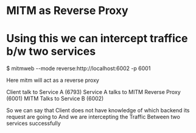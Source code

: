 # MITM as Reverse Proxy
# Using this we can intercept traffice b/w two services

$ mitmweb --mode reverse:http://localhost:6002 -p 6001

Here mitm will act as a reverse proxy 

Client talk to Service A (6793)
Service A talks to MITM Reverse Proxy (6001)
MITM Talks to Service B (6002)

So we can say that Client does not have knowledge of which backend its request are going to 
And we are intercepting the Traffic Between two services successfully